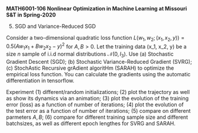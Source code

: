 <b>MATH6001-106 Nonlinear Optimization in Machine Learning at Missouri S&T in Spring-2020</b>

5. SGD and Variance-Reduced SGD

Consider a two-dimensional quadratic loss function $L(w_1, w_2; (x_1, x_2, y)) = 0.5(Aw_1x_1+Bw_2x_2-y)^2$ for $A, B>0$. Let the training data (x_1, x_2, y) be a size $n$ sample of i.i.d normal distributions $\mathcal{N}(0, I_3)$. Use (a) Stochastic Gradient Descent (SGD); (b) Stochastic Variance-Reduced Gradient (SVRG); (c) StochAstic Recursive grAdient algoritHm (SARAH) to optimize the empirical loss function. You can calculate the gradients using the automatic differentiation in tensorflow.

Experiment (1) different/random initializations; (2) plot the trajectory as well as show its dynamics via an animation; (3) plot the evolution of the training error (loss) as a function of number of iterations; (4) plot the evolution of the test error as a function of number of iterations; (5) compare on different parmeters $A, B$; (6) compare for different training sample size and different batchsizes, as well as different epoch lengthes for SVRG and SARAH.


